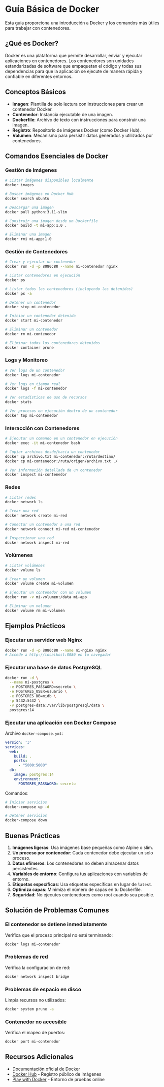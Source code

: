 # Guía Básica de Docker

Esta guía proporciona una introducción a Docker y los comandos más útiles para trabajar con contenedores.

## ¿Qué es Docker?

Docker es una plataforma que permite desarrollar, enviar y ejecutar aplicaciones en contenedores. Los contenedores son unidades estandarizadas de software que empaquetan el código y todas sus dependencias para que la aplicación se ejecute de manera rápida y confiable en diferentes entornos.

## Conceptos Básicos

- **Imagen**: Plantilla de solo lectura con instrucciones para crear un contenedor Docker.
- **Contenedor**: Instancia ejecutable de una imagen.
- **Dockerfile**: Archivo de texto con instrucciones para construir una imagen.
- **Registro**: Repositorio de imágenes Docker (como Docker Hub).
- **Volumen**: Mecanismo para persistir datos generados y utilizados por contenedores.

## Comandos Esenciales de Docker

### Gestión de Imágenes

```bash
# Listar imágenes disponibles localmente
docker images

# Buscar imágenes en Docker Hub
docker search ubuntu

# Descargar una imagen
docker pull python:3.11-slim

# Construir una imagen desde un Dockerfile
docker build -t mi-app:1.0 .

# Eliminar una imagen
docker rmi mi-app:1.0
```

### Gestión de Contenedores

```bash
# Crear y ejecutar un contenedor
docker run -d -p 8080:80 --name mi-contenedor nginx

# Listar contenedores en ejecución
docker ps

# Listar todos los contenedores (incluyendo los detenidos)
docker ps -a

# Detener un contenedor
docker stop mi-contenedor

# Iniciar un contenedor detenido
docker start mi-contenedor

# Eliminar un contenedor
docker rm mi-contenedor

# Eliminar todos los contenedores detenidos
docker container prune
```

### Logs y Monitoreo

```bash
# Ver logs de un contenedor
docker logs mi-contenedor

# Ver logs en tiempo real
docker logs -f mi-contenedor

# Ver estadísticas de uso de recursos
docker stats

# Ver procesos en ejecución dentro de un contenedor
docker top mi-contenedor
```

### Interacción con Contenedores

```bash
# Ejecutar un comando en un contenedor en ejecución
docker exec -it mi-contenedor bash

# Copiar archivos desde/hacia un contenedor
docker cp archivo.txt mi-contenedor:/ruta/destino/
docker cp mi-contenedor:/ruta/origen/archivo.txt ./

# Ver información detallada de un contenedor
docker inspect mi-contenedor
```

### Redes

```bash
# Listar redes
docker network ls

# Crear una red
docker network create mi-red

# Conectar un contenedor a una red
docker network connect mi-red mi-contenedor

# Inspeccionar una red
docker network inspect mi-red
```

### Volúmenes

```bash
# Listar volúmenes
docker volume ls

# Crear un volumen
docker volume create mi-volumen

# Ejecutar un contenedor con un volumen
docker run -v mi-volumen:/data mi-app

# Eliminar un volumen
docker volume rm mi-volumen
```

## Ejemplos Prácticos

### Ejecutar un servidor web Nginx

```bash
docker run -d -p 8080:80 --name mi-nginx nginx
# Accede a http://localhost:8080 en tu navegador
```

### Ejecutar una base de datos PostgreSQL

```bash
docker run -d \
  --name mi-postgres \
  -e POSTGRES_PASSWORD=secreto \
  -e POSTGRES_USER=usuario \
  -e POSTGRES_DB=midb \
  -p 5432:5432 \
  -v postgres-data:/var/lib/postgresql/data \
  postgres:14
```

### Ejecutar una aplicación con Docker Compose

Archivo `docker-compose.yml`:
```yaml
version: '3'
services:
  web:
    build: .
    ports:
      - "5000:5000"
  db:
    image: postgres:14
    environment:
      POSTGRES_PASSWORD: secreto
```

Comandos:
```bash
# Iniciar servicios
docker-compose up -d

# Detener servicios
docker-compose down
```

## Buenas Prácticas

1. **Imágenes ligeras**: Usa imágenes base pequeñas como Alpine o slim.
2. **Un proceso por contenedor**: Cada contenedor debe ejecutar un solo proceso.
3. **Datos efímeros**: Los contenedores no deben almacenar datos persistentes.
4. **Variables de entorno**: Configura tus aplicaciones con variables de entorno.
5. **Etiquetas específicas**: Usa etiquetas específicas en lugar de `latest`.
6. **Optimiza capas**: Minimiza el número de capas en tu Dockerfile.
7. **Seguridad**: No ejecutes contenedores como root cuando sea posible.

## Solución de Problemas Comunes

### El contenedor se detiene inmediatamente

Verifica que el proceso principal no esté terminando:
```bash
docker logs mi-contenedor
```

### Problemas de red

Verifica la configuración de red:
```bash
docker network inspect bridge
```

### Problemas de espacio en disco

Limpia recursos no utilizados:
```bash
docker system prune -a
```

### Contenedor no accesible

Verifica el mapeo de puertos:
```bash
docker port mi-contenedor
```

## Recursos Adicionales

- [Documentación oficial de Docker](https://docs.docker.com/)
- [Docker Hub](https://hub.docker.com/) - Registro público de imágenes
- [Play with Docker](https://labs.play-with-docker.com/) - Entorno de pruebas online
